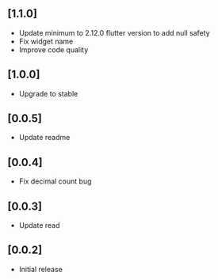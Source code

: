 ## [1.1.0]
* Update minimum to 2.12.0 flutter version to add null safety
* Fix widget name
* Improve code quality

## [1.0.0]

* Upgrade to stable

## [0.0.5]

* Update readme

## [0.0.4]

* Fix decimal count bug

## [0.0.3]

* Update read

## [0.0.2]

* Initial release
